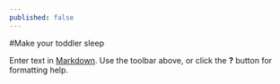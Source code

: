 ```yaml
---
published: false
---
```


#Make your toddler sleep

Enter text in [Markdown](http://daringfireball.net/projects/markdown/). Use the toolbar above, or click the **?** button for formatting help.

